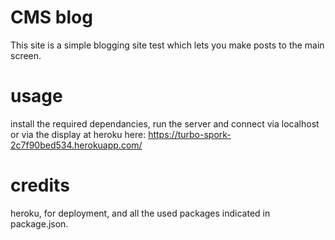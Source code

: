 # CMS blog
This site is a simple blogging site test which lets you make posts to the main screen.
# usage
install the required dependancies, run the server and connect via localhost or via the display at heroku here:
https://turbo-spork-2c7f90bed534.herokuapp.com/
# credits 
heroku, for deployment, and all the used packages indicated in package.json.

